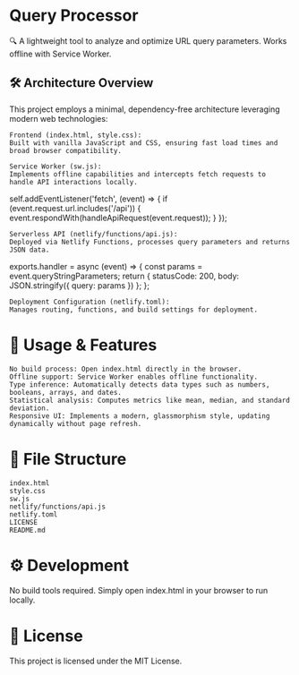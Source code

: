 # Query Processor

🔍 A lightweight tool to analyze and optimize URL query parameters. 
Works offline with Service Worker.

## 🛠️ Architecture Overview

This project employs a minimal, dependency-free architecture leveraging modern web technologies:

    Frontend (index.html, style.css):
    Built with vanilla JavaScript and CSS, ensuring fast load times and broad browser compatibility.

    Service Worker (sw.js):
    Implements offline capabilities and intercepts fetch requests to handle API interactions locally.

          

self.addEventListener('fetch', (event) => {
  if (event.request.url.includes('/api')) {
    event.respondWith(handleApiRequest(event.request));
  }
});

      

    Serverless API (netlify/functions/api.js):
    Deployed via Netlify Functions, processes query parameters and returns JSON data.

          

exports.handler = async (event) => {
  const params = event.queryStringParameters;
  return { statusCode: 200, body: JSON.stringify({ query: params }) };
};

      

    Deployment Configuration (netlify.toml):
    Manages routing, functions, and build settings for deployment.

# 📄 Usage & Features

    No build process: Open index.html directly in the browser.
    Offline support: Service Worker enables offline functionality.
    Type inference: Automatically detects data types such as numbers, booleans, arrays, and dates.
    Statistical analysis: Computes metrics like mean, median, and standard deviation.
    Responsive UI: Implements a modern, glassmorphism style, updating dynamically without page refresh.

# 📁 File Structure

    index.html
    style.css
    sw.js
    netlify/functions/api.js
    netlify.toml
    LICENSE
    README.md

# ⚙️ Development

No build tools required. Simply open index.html in your browser to run locally.

# 📝 License

This project is licensed under the MIT License.
